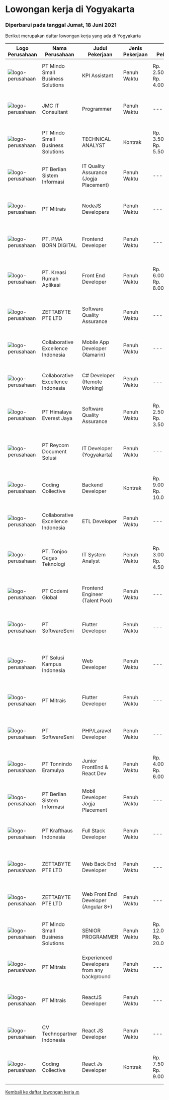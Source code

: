
  # Lowongan kerja di Yogyakarta

  ### Diperbarui pada tanggal Jumat, 18 Juni 2021

  Berikut merupakan daftar lowongan kerja yang ada di Yogyakarta

  |Logo Perusahaan | Nama Perusahaan | Judul Pekerjaan | Jenis Pekerjaan | Gaji Pekerjaan | Lokasi | Deskripsi | Tanggal diunggah | Pranala |
  | -------------- | --------------- | --------------- | --------- | --------- | -------------- | ------- | ----------- | ----------- |
  |![logo-perusahaan](https://image-service-cdn.seek.com.au/bd9c5207a79d42ed096a1b2bad14bef66654f2f2/ee4dce1061f3f616224767ad58cb2fc751b8d2dc)|PT Mindo Small Business Solutions|KPI Assistant|Penuh Waktu|Rp. 2.500.000-Rp. 4.000.000|Yogyakarta|Job DescriptionYou will be working in a small team with these main responsibilities: Overseeing all the business operations and reporting to the...|Rabu, 16 Juni 2021|https://www.jobstreet.co.id/id/job/kpi-assistant-3557844?token=0~3880af8d-31b1-4e1a-93c1-c4004d0a1e8b&sectionRank=1&jobId=jobstreet-id-job-3557844|
|![logo-perusahaan](https://image-service-cdn.seek.com.au/a2204a6f248fedfcfbb4d393e68e7d11a2931c9a/ee4dce1061f3f616224767ad58cb2fc751b8d2dc)|JMC IT Consultant|Programmer|Penuh Waktu|---|Bantul|Greetings! We are growing IT Consultant that focused on E-Gov industry. Within 12 years, we are already helping more than 300 IT development in...|Kamis, 17 Juni 2021|https://www.jobstreet.co.id/id/job/programmer-3550587?token=0~3880af8d-31b1-4e1a-93c1-c4004d0a1e8b&sectionRank=2&jobId=jobstreet-id-job-3550587|
|![logo-perusahaan](https://image-service-cdn.seek.com.au/bd9c5207a79d42ed096a1b2bad14bef66654f2f2/ee4dce1061f3f616224767ad58cb2fc751b8d2dc)|PT Mindo Small Business Solutions|TECHNICAL ANALYST|Kontrak|Rp. 3.500.000-Rp. 5.500.000|Yogyakarta|Job Description : Provide incoming help requests from end-users and prioritize/escalate the issues appropriately. Investigating technical/data issues...|Kamis, 17 Juni 2021|https://www.jobstreet.co.id/id/job/technical-analyst-3559600?token=0~3880af8d-31b1-4e1a-93c1-c4004d0a1e8b&sectionRank=3&jobId=jobstreet-id-job-3559600|
|![logo-perusahaan](https://image-service-cdn.seek.com.au/ccc0df9110fd5f01c647c290b339361a3aae7efb/ee4dce1061f3f616224767ad58cb2fc751b8d2dc)|PT Berlian Sistem Informasi|IT Quality Assurance (Jogja Placement)|Penuh Waktu|---|Yogyakarta|Minimum Requirements : Bachelor of Computer Science / Information System or equivalent professional experience in software development and testing At...|Kamis, 17 Juni 2021|https://www.jobstreet.co.id/id/job/it-quality-assurance-jogja-placement-3544536?token=0~3880af8d-31b1-4e1a-93c1-c4004d0a1e8b&sectionRank=4&jobId=jobstreet-id-job-3544536|
|![logo-perusahaan](https://image-service-cdn.seek.com.au/969b0c47f133a1e0155056a5d964c63953dd6304/ee4dce1061f3f616224767ad58cb2fc751b8d2dc)|PT Mitrais|NodeJS Developers|Penuh Waktu|---|Bali|Build your Career with Mitrais! We're urgently looking for experienced NodeJS Developers to be part of our team for an immediate start.Our client is a...|Rabu, 16 Juni 2021|https://www.jobstreet.co.id/id/job/nodejs-developers-3557891?token=0~3880af8d-31b1-4e1a-93c1-c4004d0a1e8b&sectionRank=5&jobId=jobstreet-id-job-3557891|
|![logo-perusahaan](https://image-service-cdn.seek.com.au/b06d4c41949c7f6fab191a47bd15ecde816cdbde/ee4dce1061f3f616224767ad58cb2fc751b8d2dc)|PT. PMA BORN DIGITAL|Frontend Developer|Penuh Waktu|---|Yogyakarta|MadeIndonesia was founded in 2012. What started with outsourcing only web development has now grown into a complete package of services. In addition...|Kamis, 17 Juni 2021|https://www.jobstreet.co.id/id/job/frontend-developer-3545033?token=0~3880af8d-31b1-4e1a-93c1-c4004d0a1e8b&sectionRank=6&jobId=jobstreet-id-job-3545033|
|![logo-perusahaan](https://image-service-cdn.seek.com.au/43aa13ea38e72b5a8399941106f2af825799506f/ee4dce1061f3f616224767ad58cb2fc751b8d2dc)|PT. Kreasi Rumah Aplikasi|Front End Developer|Penuh Waktu|Rp. 6.000.000-Rp. 8.000.000|Bantul|Memiliki pengalaman 2-5 tahun dalam pengembangan Front End Sangat memahami konsep HTML, CSS, dan Javascript Berpengalaman dalam menggunakan...|Rabu, 16 Juni 2021|https://www.jobstreet.co.id/id/job/front-end-developer-3557941?token=0~3880af8d-31b1-4e1a-93c1-c4004d0a1e8b&sectionRank=7&jobId=jobstreet-id-job-3557941|
|![logo-perusahaan](https://image-service-cdn.seek.com.au/d6f07ae1ef1c30933944876d0a20460f9f186c19/ee4dce1061f3f616224767ad58cb2fc751b8d2dc)|ZETTABYTE PTE LTD|Software Quality Assurance|Penuh Waktu|---|Yogyakarta|Company IntroductionZettabyte is a software development company that focuses on the education sector. We work together with our multicultural team...|Rabu, 16 Juni 2021|https://www.jobstreet.co.id/id/job/software-quality-assurance-3557457?token=0~3880af8d-31b1-4e1a-93c1-c4004d0a1e8b&sectionRank=8&jobId=jobstreet-id-job-3557457|
|![logo-perusahaan](https://image-service-cdn.seek.com.au/7145b1ba6bc0dbd678e2bf86d776dd2b1b9b81f6/ee4dce1061f3f616224767ad58cb2fc751b8d2dc)|Collaborative Excellence Indonesia|Mobile App Developer (Xamarin)|Penuh Waktu|---|Jakarta Raya|Responsibilities: Capable of understanding and delivering development according to plan Understanding software development lifecycle, solution,...|Kamis, 17 Juni 2021|https://www.jobstreet.co.id/id/job/mobile-app-developer-xamarin-3559615?token=0~3880af8d-31b1-4e1a-93c1-c4004d0a1e8b&sectionRank=9&jobId=jobstreet-id-job-3559615|
|![logo-perusahaan](https://image-service-cdn.seek.com.au/7145b1ba6bc0dbd678e2bf86d776dd2b1b9b81f6/ee4dce1061f3f616224767ad58cb2fc751b8d2dc)|Collaborative Excellence Indonesia|C# Developer (Remote Working)|Penuh Waktu|---|Jakarta Raya|Responsibilities: Design, coding, and testing of modules for various components of our product framework Capable of understanding and delivering...|Kamis, 17 Juni 2021|https://www.jobstreet.co.id/id/job/c-developer-remote-working-3559614?token=0~3880af8d-31b1-4e1a-93c1-c4004d0a1e8b&sectionRank=10&jobId=jobstreet-id-job-3559614|
|![logo-perusahaan](https://image-service-cdn.seek.com.au/918057ce7efa9e47b516240b9a1604a6c65ba38c/ee4dce1061f3f616224767ad58cb2fc751b8d2dc)|PT Himalaya Everest Jaya|Software Quality Assurance|Penuh Waktu|Rp. 2.500.000-Rp. 3.500.000|Yogyakarta|Required skills : ability to write test plans and test cases based on technical system requirement ability to think outside-of-the-box - Bugs can...|Kamis, 17 Juni 2021|https://www.jobstreet.co.id/id/job/software-quality-assurance-3558630?token=0~3880af8d-31b1-4e1a-93c1-c4004d0a1e8b&sectionRank=11&jobId=jobstreet-id-job-3558630|
|![logo-perusahaan](https://image-service-cdn.seek.com.au/ecf6d71f6299b6febdc8e2a576a705f0519ee0ee/ee4dce1061f3f616224767ad58cb2fc751b8d2dc)|PT Reycom Document Solusi|IT Developer (Yogyakarta)|Penuh Waktu|---|Yogyakarta|Qualfication Candidate must possess at least Bachelor's Degree in Engineering (Computer/Telecommunication), Computer Science/Information Technology or...|Kamis, 17 Juni 2021|https://www.jobstreet.co.id/id/job/it-developer-yogyakarta-3544076?token=0~3880af8d-31b1-4e1a-93c1-c4004d0a1e8b&sectionRank=12&jobId=jobstreet-id-job-3544076|
|![logo-perusahaan](https://image-service-cdn.seek.com.au/173d90a4796b9060b32d48ba09d1cc3a5bacc8b1/ee4dce1061f3f616224767ad58cb2fc751b8d2dc)|Coding Collective|Backend Developer|Kontrak|Rp. 9.000.000-Rp. 10.000.000|Yogyakarta|Requirements: Engineering wisdom equivalent to 2 years of experiences. Willing to work in Yogyakarta. Excellent English communication skills....|Kamis, 17 Juni 2021|https://www.jobstreet.co.id/id/job/backend-developer-3559222?token=0~3880af8d-31b1-4e1a-93c1-c4004d0a1e8b&sectionRank=13&jobId=jobstreet-id-job-3559222|
|![logo-perusahaan](https://image-service-cdn.seek.com.au/7145b1ba6bc0dbd678e2bf86d776dd2b1b9b81f6/ee4dce1061f3f616224767ad58cb2fc751b8d2dc)|Collaborative Excellence Indonesia|ETL Developer|Penuh Waktu|---|Bali|Job Description Developing database objects and creates and automate ETL processes Develop and execute database queries and conduct analysis Provides...|Kamis, 17 Juni 2021|https://www.jobstreet.co.id/id/job/etl-developer-3559613?token=0~3880af8d-31b1-4e1a-93c1-c4004d0a1e8b&sectionRank=14&jobId=jobstreet-id-job-3559613|
|![logo-perusahaan](https://image-service-cdn.seek.com.au/a083bcf6cafe02d372853a92180973ccc0b39376/ee4dce1061f3f616224767ad58cb2fc751b8d2dc)|PT. Tonjoo Gagas Teknologi|IT System Analyst|Penuh Waktu|Rp. 3.000.000-Rp. 4.500.000|Sleman|✔ Requirement: Minimal pendidikan Diploma (D3) / Sarjana (S1) Usia maksimal 30 tahun. Mampu melakukan analisis kebutuhan sistem dan menuangkannya...|Selasa, 15 Juni 2021|https://www.jobstreet.co.id/id/job/it-system-analyst-3557164?token=0~3880af8d-31b1-4e1a-93c1-c4004d0a1e8b&sectionRank=15&jobId=jobstreet-id-job-3557164|
|![logo-perusahaan](https://image-service-cdn.seek.com.au/8149326804c05fbb07b7e748fec1155fc8788f12/ee4dce1061f3f616224767ad58cb2fc751b8d2dc)|PT Codemi Global|Frontend Engineer (Talent Pool)|Penuh Waktu|---|Yogyakarta|Requirement At least 1 Year(s) of working experience in the related field is required for this position. Thorough understanding of ReactJS and Redux...|Kamis, 17 Juni 2021|https://www.jobstreet.co.id/id/job/frontend-engineer-talent-pool-3550247?token=0~3880af8d-31b1-4e1a-93c1-c4004d0a1e8b&sectionRank=16&jobId=jobstreet-id-job-3550247|
|![logo-perusahaan](https://image-service-cdn.seek.com.au/c05a3e3e627c08dd9cbb310c1a48f4a5a42787b6/ee4dce1061f3f616224767ad58cb2fc751b8d2dc)|PT SoftwareSeni|Flutter Developer|Penuh Waktu|---|Yogyakarta|SoftwareSeni is a Software Development Company based in Yogyakarta &amp; Australia. We love solving tough problems – from user experience to design...|Rabu, 16 Juni 2021|https://www.jobstreet.co.id/id/job/flutter-developer-3548348?token=0~3880af8d-31b1-4e1a-93c1-c4004d0a1e8b&sectionRank=17&jobId=jobstreet-id-job-3548348|
|![logo-perusahaan](https://image-service-cdn.seek.com.au/1ff54ad07e333b08254add870fa9bf33ae72a7ff/ee4dce1061f3f616224767ad58cb2fc751b8d2dc)|PT Solusi Kampus Indonesia|Web Developer|Penuh Waktu|---|Yogyakarta|Candidate must possess at least Diploma, Bachelor's Degree in Engineering (Computer/Telecommunication), Computer Science/Information Technology or...|Rabu, 16 Juni 2021|https://www.jobstreet.co.id/id/job/web-developer-3548149?token=0~3880af8d-31b1-4e1a-93c1-c4004d0a1e8b&sectionRank=18&jobId=jobstreet-id-job-3548149|
|![logo-perusahaan](https://image-service-cdn.seek.com.au/969b0c47f133a1e0155056a5d964c63953dd6304/ee4dce1061f3f616224767ad58cb2fc751b8d2dc)|PT Mitrais|Flutter Developer|Penuh Waktu|---|Bali|Build your Career with Mitrais !  We're looking for experienced Flutter Developer to be part of our team. What will you be doing?  Liase with...|Rabu, 16 Juni 2021|https://www.jobstreet.co.id/id/job/flutter-developer-3557895?token=0~3880af8d-31b1-4e1a-93c1-c4004d0a1e8b&sectionRank=19&jobId=jobstreet-id-job-3557895|
|![logo-perusahaan](https://image-service-cdn.seek.com.au/393cbd35937367d43a3529dfac0f6113ca277565/ee4dce1061f3f616224767ad58cb2fc751b8d2dc)|PT SoftwareSeni|PHP/Laravel Developer|Penuh Waktu|---|Yogyakarta|SoftwareSeni is a Software Development Company based in Yogyakarta &amp; Australia. We love solving tough problems – from user experience to design...|Kamis, 17 Juni 2021|https://www.jobstreet.co.id/id/job/php-laravel-developer-3558738?token=0~3880af8d-31b1-4e1a-93c1-c4004d0a1e8b&sectionRank=20&jobId=jobstreet-id-job-3558738|
|![logo-perusahaan](https://image-service-cdn.seek.com.au/2711b8a954c0288062a89d258704549fda8e7663/ee4dce1061f3f616224767ad58cb2fc751b8d2dc)|PT Tonnindo Eramulya|Junior FrontEnd & React Dev|Penuh Waktu|Rp. 4.000.000-Rp. 6.000.000|Yogyakarta|Minimum 1 year experience in HTML &amp; CSS &amp; Javascript  Minimum 1 year experience in REST API JSON Experience in React JS / Vue JS / Bootstrap...|Senin, 14 Juni 2021|https://www.jobstreet.co.id/id/job/junior-frontend-react-dev-3555437?token=0~3880af8d-31b1-4e1a-93c1-c4004d0a1e8b&sectionRank=21&jobId=jobstreet-id-job-3555437|
|![logo-perusahaan](https://image-service-cdn.seek.com.au/ccc0df9110fd5f01c647c290b339361a3aae7efb/ee4dce1061f3f616224767ad58cb2fc751b8d2dc)|PT Berlian Sistem Informasi|Mobil Developer Jogja Placement|Penuh Waktu|---|Yogyakarta|Requirements : Bachelor of Computer Science / Information System or significant equivalent experience. Minimum 1 year experience building mobile...|Kamis, 17 Juni 2021|https://www.jobstreet.co.id/id/job/mobil-developer-jogja-placement-3544524?token=0~3880af8d-31b1-4e1a-93c1-c4004d0a1e8b&sectionRank=22&jobId=jobstreet-id-job-3544524|
|![logo-perusahaan](https://image-service-cdn.seek.com.au/bef45686e3919076089a028d297160d83ed7cc14/ee4dce1061f3f616224767ad58cb2fc751b8d2dc)|PT Krafthaus Indonesia|Full Stack Developer|Penuh Waktu|---|Yogyakarta|We are looking for a Full-stack Software Developer for https://paperlust.co/ to build and maintain functional web pages and applications.As a Full...|Selasa, 15 Juni 2021|https://www.jobstreet.co.id/id/job/full-stack-developer-3556505?token=0~3880af8d-31b1-4e1a-93c1-c4004d0a1e8b&sectionRank=23&jobId=jobstreet-id-job-3556505|
|![logo-perusahaan](https://image-service-cdn.seek.com.au/a9ad8fdd00d66418bb5e9ec41ddbc2318ccec822/ee4dce1061f3f616224767ad58cb2fc751b8d2dc)|ZETTABYTE PTE LTD|Web Back End Developer|Penuh Waktu|---|Yogyakarta|Company IntroductionZettabyte is a software development company that focuses on the education sector. We work together with our multicultural team...|Rabu, 16 Juni 2021|https://www.jobstreet.co.id/id/job/web-back-end-developer-3557501?token=0~3880af8d-31b1-4e1a-93c1-c4004d0a1e8b&sectionRank=24&jobId=jobstreet-id-job-3557501|
|![logo-perusahaan](https://image-service-cdn.seek.com.au/a9ad8fdd00d66418bb5e9ec41ddbc2318ccec822/ee4dce1061f3f616224767ad58cb2fc751b8d2dc)|ZETTABYTE PTE LTD|Web Front End Developer (Angular 8+)|Penuh Waktu|---|Yogyakarta|Company IntroductionZettabyte is a software development company that focuses on the education sector. We work together with our multicultural team...|Rabu, 16 Juni 2021|https://www.jobstreet.co.id/id/job/web-front-end-developer-angular-8-3557436?token=0~3880af8d-31b1-4e1a-93c1-c4004d0a1e8b&sectionRank=25&jobId=jobstreet-id-job-3557436|
|![logo-perusahaan](https://image-service-cdn.seek.com.au/bd9c5207a79d42ed096a1b2bad14bef66654f2f2/ee4dce1061f3f616224767ad58cb2fc751b8d2dc)|PT Mindo Small Business Solutions|SENIOR PROGRAMMER|Penuh Waktu|Rp. 12.000.000-Rp. 20.000.000|Yogyakarta|SENIOR PROGRAMMER Expertise in one of these Programming languages is a must (python, PHP or Golang). Good analytical skills and ability to follow the...|Kamis, 17 Juni 2021|https://www.jobstreet.co.id/id/job/senior-programmer-3550948?token=0~3880af8d-31b1-4e1a-93c1-c4004d0a1e8b&sectionRank=26&jobId=jobstreet-id-job-3550948|
|![logo-perusahaan](https://image-service-cdn.seek.com.au/969b0c47f133a1e0155056a5d964c63953dd6304/ee4dce1061f3f616224767ad58cb2fc751b8d2dc)|PT Mitrais|Experienced Developers from any background|Penuh Waktu|---|Bali|Build your Career with Mitrais !  We're looking for experienced Software Engineers from any background to be part of our team.  What will you...|Rabu, 16 Juni 2021|https://www.jobstreet.co.id/id/job/experienced-developers-from-any-background-3557897?token=0~3880af8d-31b1-4e1a-93c1-c4004d0a1e8b&sectionRank=27&jobId=jobstreet-id-job-3557897|
|![logo-perusahaan](https://image-service-cdn.seek.com.au/969b0c47f133a1e0155056a5d964c63953dd6304/ee4dce1061f3f616224767ad58cb2fc751b8d2dc)|PT Mitrais|ReactJS Developer|Penuh Waktu|---|Bali|We're urgently looking for experienced ReactJS Developers to be part of our team for an immediate start.Our client is a consultancy focused company...|Selasa, 15 Juni 2021|https://www.jobstreet.co.id/id/job/reactjs-developer-3542719?token=0~3880af8d-31b1-4e1a-93c1-c4004d0a1e8b&sectionRank=28&jobId=jobstreet-id-job-3542719|
|![logo-perusahaan](https://image-service-cdn.seek.com.au/58a9f0f7c563607255b18c1090a985c42d17b7c8/ee4dce1061f3f616224767ad58cb2fc751b8d2dc)|CV Technopartner Indonesia|React JS Developer|Penuh Waktu|---|Yogyakarta|Job Description &amp; Requirements :  Experience in using React JS, Javascript, CSS Create reusable, efficient, and performable codes Collaborate with...|Rabu, 16 Juni 2021|https://www.jobstreet.co.id/id/job/react-js-developer-3549440?token=0~3880af8d-31b1-4e1a-93c1-c4004d0a1e8b&sectionRank=29&jobId=jobstreet-id-job-3549440|
|![logo-perusahaan](https://image-service-cdn.seek.com.au/173d90a4796b9060b32d48ba09d1cc3a5bacc8b1/ee4dce1061f3f616224767ad58cb2fc751b8d2dc)|Coding Collective|React Js Developer|Kontrak|Rp. 7.500.000-Rp. 9.000.000|Jakarta Raya|Requirements: Experience in React Js, Node Js (Knowledge in Typescript is a plus). Expertise in Object-Oriented Programming and Web Service (RESTfull...|Selasa, 15 Juni 2021|https://www.jobstreet.co.id/id/job/react-js-developer-3542390?token=0~3880af8d-31b1-4e1a-93c1-c4004d0a1e8b&sectionRank=30&jobId=jobstreet-id-job-3542390|


  [Kembali ke daftar lowongan kerja 🔙](../README.md#daftar-lowongan-kerja)
  